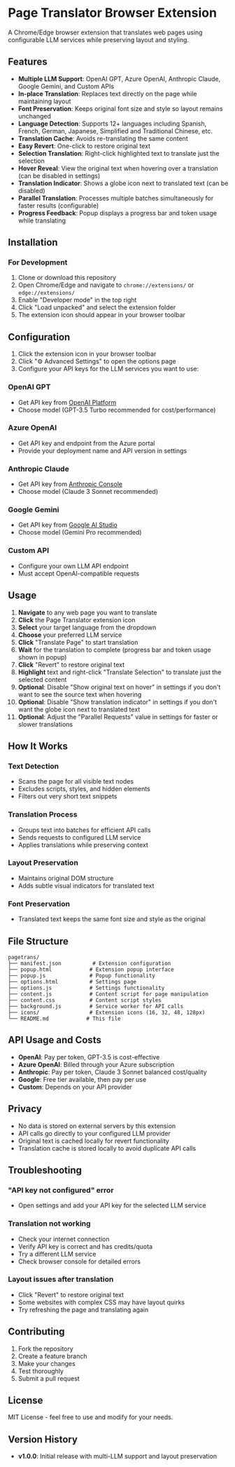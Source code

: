 # Page Translator Browser Extension

A Chrome/Edge browser extension that translates web pages using configurable LLM services while preserving layout and styling.

## Features

- **Multiple LLM Support**: OpenAI GPT, Azure OpenAI, Anthropic Claude, Google Gemini, and Custom APIs
- **In-place Translation**: Replaces text directly on the page while maintaining layout
- **Font Preservation**: Keeps original font size and style so layout remains unchanged
- **Language Detection**: Supports 12+ languages including Spanish, French, German, Japanese, Simplified and Traditional Chinese, etc.
- **Translation Cache**: Avoids re-translating the same content
- **Easy Revert**: One-click to restore original text
- **Selection Translation**: Right-click highlighted text to translate just the selection
- **Hover Reveal**: View the original text when hovering over a translation (can be disabled in settings)
- **Translation Indicator**: Shows a globe icon next to translated text (can be disabled)
- **Parallel Translation**: Processes multiple batches simultaneously for faster results (configurable)
- **Progress Feedback**: Popup displays a progress bar and token usage while translating

## Installation

### For Development

1. Clone or download this repository
2. Open Chrome/Edge and navigate to `chrome://extensions/` or `edge://extensions/`
3. Enable "Developer mode" in the top right
4. Click "Load unpacked" and select the extension folder
5. The extension icon should appear in your browser toolbar

## Configuration

1. Click the extension icon in your browser toolbar
2. Click "⚙️ Advanced Settings" to open the options page
3. Configure your API keys for the LLM services you want to use:

### OpenAI GPT
- Get API key from [OpenAI Platform](https://platform.openai.com/api-keys)
- Choose model (GPT-3.5 Turbo recommended for cost/performance)

### Azure OpenAI
- Get API key and endpoint from the Azure portal
- Provide your deployment name and API version in settings

### Anthropic Claude
- Get API key from [Anthropic Console](https://console.anthropic.com/)
- Choose model (Claude 3 Sonnet recommended)

### Google Gemini
- Get API key from [Google AI Studio](https://makersuite.google.com/app/apikey)
- Choose model (Gemini Pro recommended)

### Custom API
- Configure your own LLM API endpoint
- Must accept OpenAI-compatible requests

## Usage

1. **Navigate** to any web page you want to translate
2. **Click** the Page Translator extension icon
3. **Select** your target language from the dropdown
4. **Choose** your preferred LLM service
5. **Click** "Translate Page" to start translation
6. **Wait** for the translation to complete (progress bar and token usage shown in popup)
7. **Click** "Revert" to restore original text
8. **Highlight** text and right-click "Translate Selection" to translate just the selected content
9. **Optional**: Disable "Show original text on hover" in settings if you don't want to see the source text when hovering
10. **Optional**: Disable "Show translation indicator" in settings if you don't want the globe icon next to translated text
11. **Optional**: Adjust the "Parallel Requests" value in settings for faster or slower translations

## How It Works

### Text Detection
- Scans the page for all visible text nodes
- Excludes scripts, styles, and hidden elements
- Filters out very short text snippets

### Translation Process
- Groups text into batches for efficient API calls
- Sends requests to configured LLM service
- Applies translations while preserving context

### Layout Preservation
- Maintains original DOM structure
- Adds subtle visual indicators for translated text

### Font Preservation
- Translated text keeps the same font size and style as the original

## File Structure

```
pagetrans/
├── manifest.json          # Extension configuration
├── popup.html            # Extension popup interface
├── popup.js              # Popup functionality
├── options.html          # Settings page
├── options.js            # Settings functionality
├── content.js            # Content script for page manipulation
├── content.css           # Content script styles
├── background.js         # Service worker for API calls
├── icons/                # Extension icons (16, 32, 48, 128px)
└── README.md            # This file
```

## API Usage and Costs

- **OpenAI**: Pay per token, GPT-3.5 is cost-effective
- **Azure OpenAI**: Billed through your Azure subscription
- **Anthropic**: Pay per token, Claude 3 Sonnet balanced cost/quality
- **Google**: Free tier available, then pay per use
- **Custom**: Depends on your API provider

## Privacy

- No data is stored on external servers by this extension
- API calls go directly to your configured LLM provider
- Original text is cached locally for revert functionality
- Translation cache is stored locally to avoid duplicate API calls

## Troubleshooting

### "API key not configured" error
- Open settings and add your API key for the selected LLM service

### Translation not working
- Check your internet connection
- Verify API key is correct and has credits/quota
- Try a different LLM service
- Check browser console for detailed errors

### Layout issues after translation
- Click "Revert" to restore original text
- Some websites with complex CSS may have layout quirks
- Try refreshing the page and translating again

## Contributing

1. Fork the repository
2. Create a feature branch
3. Make your changes
4. Test thoroughly
5. Submit a pull request

## License

MIT License - feel free to use and modify for your needs.

## Version History

- **v1.0.0**: Initial release with multi-LLM support and layout preservation
